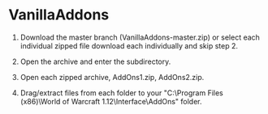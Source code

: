 # VanillaAddons

1. Download the master branch (VanillaAddons-master.zip) 
       or select each individual zipped file download each individually and skip step 2.

2. Open the archive and enter the subdirectory.

3. Open each zipped archive, AddOns1.zip, AddOns2.zip.

4. Drag/extract files from each folder to your "C:\Program Files (x86)\World of Warcraft 1.12\Interface\AddOns" folder.
